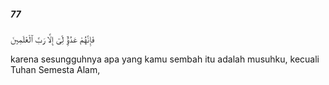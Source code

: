 ##### 77

<span class="ayah">فَإِنَّهُمْ عَدُوٌّۭ لِّىٓ إِلَّا رَبَّ ٱلْعَٰلَمِينَ</span>

<span class="ayah_translation">karena sesungguhnya apa yang kamu sembah itu adalah musuhku, kecuali Tuhan Semesta Alam,</span>
